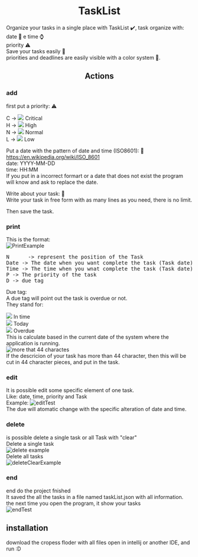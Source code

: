 <h1 align="center"> TaskList </h1>
Organize your tasks in a single place with TaskList ✔️, task organize with:  <br>
date 📆 e time ⌚<br>
priority ⚠️<br>
Save your tasks easily 📝<br>
priorities and deadlines are easily visible with a color system 🌈.<br>
<h2 align="center"> Actions </h2>

### add
first put a priority: ⚠️<br>

C -> ![](https://placehold.co/15x15/ff4050/ff4050.png) Critical<br> 
H -> ![](https://placehold.co/20X20/e5bf00/e5bf00.png) High <br> 
N -> ![](https://placehold.co/20X20/4fc414/4fc414.png) Normal<br> 
L -> ![](https://placehold.co/20X20/1fb0ff/1fb0ff.png) Low <br>

Put a date with the pattern of date and time (ISO8601): 📆
https://en.wikipedia.org/wiki/ISO_8601 <br>
date: YYYY-MM-DD <br>
time: HH:MM <br>
If you put in a incorrect formart or a date that does not exist the program will know and ask to replace the date.

Write about your task: 📝 <br>
Write your task in free form with as many lines as you need, there is no limit.<br>

Then save the task.
### print
This is the format:<br>
![PrintExample](https://user-images.githubusercontent.com/124019555/232579791-d77e03cf-ce4d-4152-ae28-96c679ed3e27.png)<br>
<pre>
N      -> represent the position of the Task 
Date -> The date when you want complete the task (Task date)
Time -> The time when you wnat complete the task (Task date)
P -> The priority of the task
D -> due tag
</pre>
Due tag: <br>
A due tag will point out the task is overdue or not. <br>
They stand for: <br>

![](https://placehold.co/20X20/4fc414/4fc414.png) In time<br>
 ![](https://placehold.co/20X20/e5bf00/e5bf00.png) Today<br>
![](https://placehold.co/15x15/ff4050/ff4050.png) Overdue<br>
This is calculate based in the current date of the system where the application is running. <br>
![more that 44 charactes](https://user-images.githubusercontent.com/124019555/232580377-b9df232f-9ebf-47d2-a427-6e1141053e17.png)<br>
If the descricion of your task has more than 44 character, then this will be cut in 44 character pieces, and put in the task.

### edit
It is possible edit some specific element of one task.<br>
Like:  date, time, priority and Task<br>
Example: ![editTest](https://user-images.githubusercontent.com/124019555/232594812-a5352955-d096-462c-9fb7-8980ee1c0f0c.png)<br>
The due will atomatic change with the specific alteration of date and time.

### delete
is possible delete a single task or all Task with "clear"<br>
Delete a single task <br>
![delete example](https://user-images.githubusercontent.com/124019555/232595557-c40a6852-0f22-43cd-a1da-70a7bcdcb8b1.png)<br>
Delete all tasks <br>
![deleteClearExample](https://user-images.githubusercontent.com/124019555/232596022-587b2d48-34ce-4e9c-8565-eda02f3ca07a.png)<br>
### end
end do the project fnished<br>
It saved the all the tasks in a file named taskList.json with all information.<br>
the next time you open the program, it show your tasks<br>
![endTest](https://user-images.githubusercontent.com/124019555/232599580-aa436816-d16a-4ba5-920d-98a896d90418.gif)<br>

## installation
download the cropess floder with all files open in intellij or another IDE, and run :D

